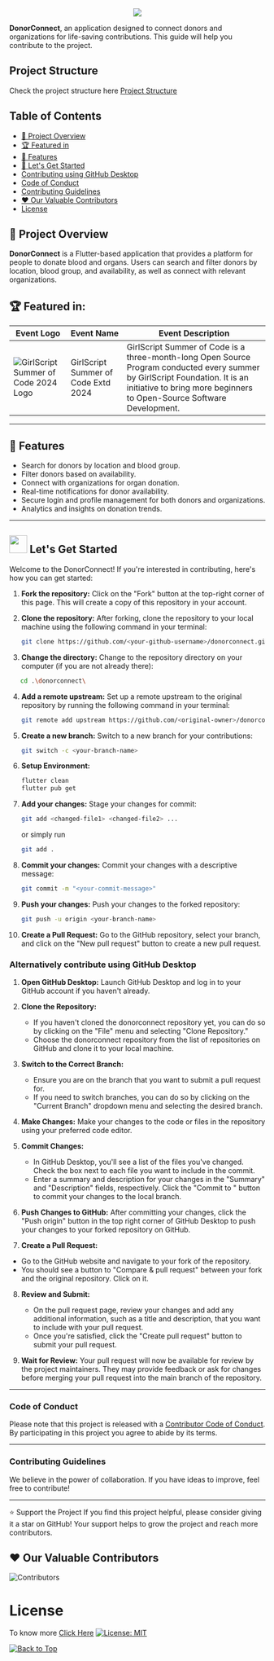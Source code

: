 <div align="center">
<img  src="https://readme-typing-svg.herokuapp.com?color=45ffaa&size=50&width=800&height=80&lines=Welcome-to-donorconnect"/>
</div>

**DonorConnect**, an application designed to connect donors and organizations for life-saving contributions. This guide will help you contribute to the project.

## Project Structure

Check the project structure here [Project Structure](PROJECT_STRUCTURE.md)

## Table of Contents
- [📂 Project Overview](#-project-overview)
- [🏆 Featured in](#-featured-in)
- [🚀 Features](##-features)
- [🚀 Let's Get Started](#-lets-get-started)
- [Contributing using GitHub Desktop](#alternatively-contribute-using-github-desktop)
- [Code of Conduct](#code-of-conduct)
- [Contributing Guidelines](#contributing-guidelines)
- [❤️ Our Valuable Contributors](#️-our-valuable-contributors)
- [License](#license)

## 📂 Project Overview

**DonorConnect** is a Flutter-based application that provides a platform for people to donate blood and organs. Users can search and filter donors by location, blood group, and availability, as well as connect with relevant organizations.

## 🏆 Featured in:

<table>
  <thead>
    <tr>
      <th>Event Logo</th>
      <th>Event Name</th>
      <th>Event Description</th>
    </tr>
  </thead>
  <tbody>
    <tr>
      <td><img src="readme/gssoc_ext_2024.png" alt="GirlScript Summer of Code 2024 Logo"></td>
      <td>GirlScript Summer of Code Extd 2024</td>
      <td>GirlScript Summer of Code is a three-month-long Open Source Program conducted every summer by GirlScript Foundation. It is an initiative to bring more beginners to Open-Source Software Development.</td>
    </tr>
  </tbody>
</table>

---

## 🚀 Features
- Search for donors by location and blood group.
- Filter donors based on availability.
- Connect with organizations for organ donation.
- Real-time notifications for donor availability.
- Secure login and profile management for both donors and organizations.
- Analytics and insights on donation trends.

---

<!-- Lets get started -->
<div>
<h2><img src = "https://raw.githubusercontent.com/Tarikul-Islam-Anik/Animated-Fluent-Emojis/master/Emojis/Travel%20and%20places/Rocket.png" width="35" height="35"> Let's Get Started</h2>
</div>

<p>Welcome to the DonorConnect! If you're interested in contributing, here's how you can get started:</p>

1. **Fork the repository:** Click on the "Fork" button at the top-right corner of this page. This will create a copy of this repository in your account.

2. **Clone the repository:** After forking, clone the repository to your local machine using the following command in your terminal:

   ```bash
   git clone https://github.com/<your-github-username>/donorconnect.git
   ```

3. **Change the directory:** Change to the repository directory on your computer (if you are not already there):

```bash
   cd .\donorconnect\
```

4. **Add a remote upstream:** Set up a remote upstream to the original repository by running the following command in your terminal:

   ```bash
   git remote add upstream https://github.com/<original-owner>/donorconnect
   ```

5. **Create a new branch:** Switch to a new branch for your contributions:

   ```bash
   git switch -c <your-branch-name>
   ```

6. **Setup Environment:**

   ```bash
   flutter clean
   flutter pub get
   ```

7. **Add your changes:** Stage your changes for commit:

   ```bash
   git add <changed-file1> <changed-file2> ...
   ```

   or simply run

   ```bash
   git add .
   ```

8. **Commit your changes:** Commit your changes with a descriptive message:

   ```bash
   git commit -m "<your-commit-message>"
   ```

9. **Push your changes:** Push your changes to the forked repository:

   ```bash
   git push -u origin <your-branch-name>
   ```

10. **Create a Pull Request:** Go to the GitHub repository, select your branch, and click on the "New pull request" button to create a new pull request.

### Alternatively contribute using GitHub Desktop

1. **Open GitHub Desktop:**
   Launch GitHub Desktop and log in to your GitHub account if you haven't already.

2. **Clone the Repository:**

   - If you haven't cloned the donorconnect repository yet, you can do so by clicking on the "File" menu and selecting "Clone Repository."
   - Choose the donorconnect repository from the list of repositories on GitHub and clone it to your local machine.

3. **Switch to the Correct Branch:**

   - Ensure you are on the branch that you want to submit a pull request for.
   - If you need to switch branches, you can do so by clicking on the "Current Branch" dropdown menu and selecting the desired branch.

4. **Make Changes:**
   Make your changes to the code or files in the repository using your preferred code editor.

5. **Commit Changes:**

   - In GitHub Desktop, you'll see a list of the files you've changed. Check the box next to each file you want to include in the commit.
   - Enter a summary and description for your changes in the "Summary" and "Description" fields, respectively. Click the "Commit to <branch-name>" button to commit your changes to the local branch.

6. **Push Changes to GitHub:**
   After committing your changes, click the "Push origin" button in the top right corner of GitHub Desktop to push your changes to your forked repository on GitHub.

7. **Create a Pull Request:**

- Go to the GitHub website and navigate to your fork of the repository.
- You should see a button to "Compare & pull request" between your fork and the original repository. Click on it.

8. **Review and Submit:**

   - On the pull request page, review your changes and add any additional information, such as a title and description, that you want to include with your pull request.
   - Once you're satisfied, click the "Create pull request" button to submit your pull request.

9. **Wait for Review:**
   Your pull request will now be available for review by the project maintainers. They may provide feedback or ask for changes before merging your pull request into the main branch of the repository.

---

### Code of Conduct

Please note that this project is released with a [Contributor Code of Conduct](CODE_OF_CONDUCT.md). By participating in this project you agree to abide by its terms.

---

### Contributing Guidelines

We believe in the power of collaboration. If you have ideas to improve, feel free to contribute! 

---

⭐️ Support the Project
If you find this project helpful, please consider giving it a star on GitHub! Your support helps to grow the project and reach more contributors.

## ❤️ Our Valuable Contributors
![Contributors](https://contrib.rocks/image?repo=prajapatihet/donorconnect)

# License

To know more [Click Here](LICENSE.md)
[![License: MIT](https://img.shields.io/badge/License-MIT-yellow.svg)](https://opensource.org/licenses/MIT)


<div align="left">
    <a href="#top">
        <img src="https://img.shields.io/badge/Back%20to%20Top-000000?style=for-the-badge&logo=github&logoColor=white" alt="Back to Top">
    </a>
</div>

